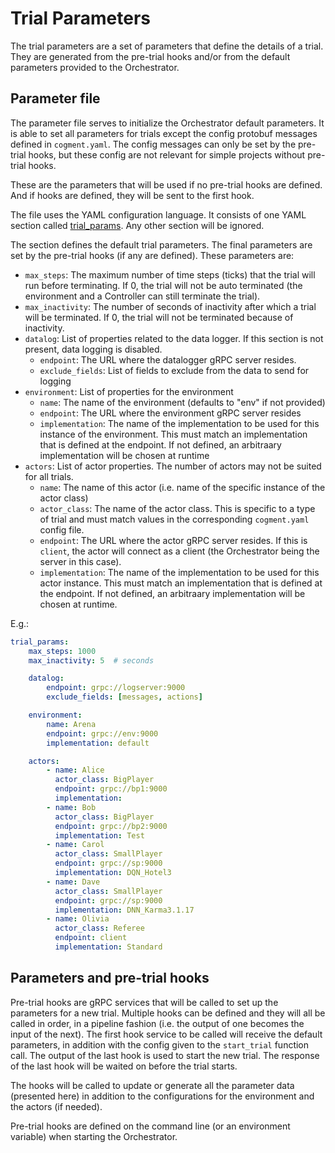 # Trial Parameters

The trial parameters are a set of parameters that define the details of a trial. They are generated from the pre-trial hooks and/or from the default parameters provided to the Orchestrator.

## Parameter file

The parameter file serves to initialize the Orchestrator default parameters. It is able to set all parameters for trials except the config protobuf messages defined in `cogment.yaml`. The config messages can only be set by the pre-trial hooks, but these config are not relevant for simple projects without pre-trial hooks.

These are the parameters that will be used if no pre-trial hooks are defined. And if hooks are defined, they will be sent to the first hook.

The file uses the YAML configuration language.  It consists of one YAML section called [trial_params](#trial-params). Any other section will be ignored.

The section defines the default trial parameters. The final parameters are set by the pre-trial hooks (if any are defined).
These parameters are:

-   `max_steps`: The maximum number of time steps (ticks) that the trial will run before terminating. If 0, the trial will not be auto terminated (the environment and a Controller can still terminate the trial).
-   `max_inactivity`: The number of seconds of inactivity after which a trial will be terminated. If 0, the trial will not be terminated because of inactivity.
-   `datalog`: List of properties related to the data logger. If this section is not present, data logging is disabled.
    -   `endpoint`: The URL where the datalogger gRPC server resides.
    -   `exclude_fields`: List of fields to exclude from the data to send for logging
-   `environment`: List of properties for the environment
    -   `name`: The name of the environment (defaults to "env" if not provided)
    -   `endpoint`: The URL where the environment gRPC server resides
    -   `implementation`: The name of the implementation to be used for this instance of the environment. This must match an implementation that is defined at the endpoint. If not defined, an arbitraary implementation will be chosen at runtime
-   `actors`: List of actor properties. The number of actors may not be suited for all trials.
    -   `name`: The name of this actor (i.e. name of the specific instance of the actor class)
    -   `actor_class`: The name of the actor class. This is specific to a type of trial and must match values in the corresponding `cogment.yaml` config file.
    -   `endpoint`: The URL where the actor gRPC server resides. If this is `client`, the actor will connect as a client (the Orchestrator being the server in this case).
    -   `implementation`: The name of the implementation to be used for this actor instance. This must match an implementation that is defined at the endpoint. If not defined, an arbitraary implementation will be chosen at runtime.

E.g.:

```yaml
trial_params:
    max_steps: 1000
    max_inactivity: 5  # seconds

    datalog:
        endpoint: grpc://logserver:9000
        exclude_fields: [messages, actions]

    environment:
        name: Arena
        endpoint: grpc://env:9000
        implementation: default

    actors:
        - name: Alice
          actor_class: BigPlayer
          endpoint: grpc://bp1:9000
          implementation:
        - name: Bob
          actor_class: BigPlayer
          endpoint: grpc://bp2:9000
          implementation: Test
        - name: Carol
          actor_class: SmallPlayer
          endpoint: grpc://sp:9000
          implementation: DQN_Hotel3
        - name: Dave
          actor_class: SmallPlayer
          endpoint: grpc://sp:9000
          implementation: DNN_Karma3.1.17
        - name: Olivia
          actor_class: Referee
          endpoint: client
          implementation: Standard
```

## Parameters and pre-trial hooks

Pre-trial hooks are gRPC services that will be called to set up the parameters for a new trial. Multiple hooks can be defined and they will all be called in order, in a pipeline fashion (i.e. the output of one becomes the input of the next). The first hook service to be called will receive the default parameters, in addition with the config given to the `start_trial` function call. The output of the last hook is used to start the new trial. The response of the last hook will be waited on before the trial starts.

The hooks will be called to update or generate all the parameter data (presented here) in addition to the configurations for the environment and the actors (if needed).

Pre-trial hooks are defined on the command line (or an environment variable) when starting the Orchestrator.

